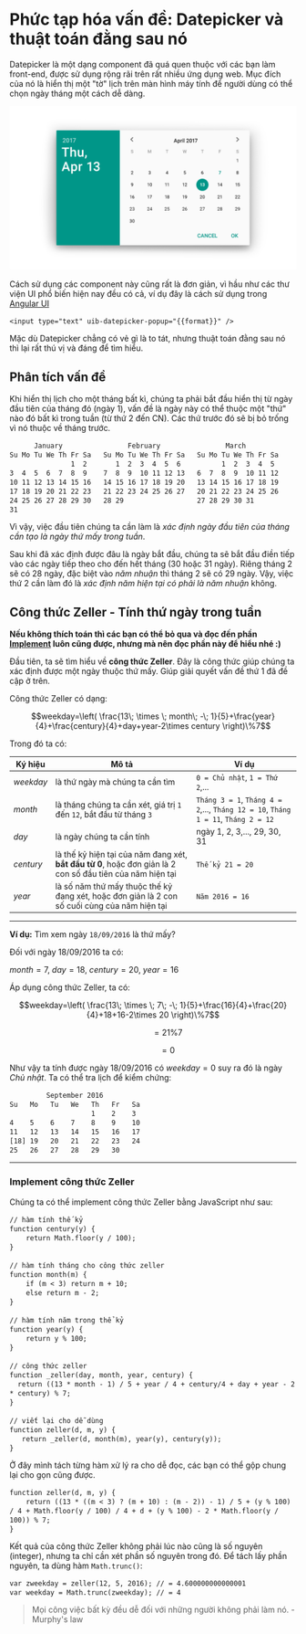 # Phức tạp hóa vấn đề: Datepicker và thuật toán đằng sau nó



Datepicker là một dạng component đã quá quen thuộc với các bạn làm front-end, được sử dụng rộng rãi trên rất nhiều ứng dụng web. Mục đích của nó là hiển thị một "tờ" lịch trên màn hình máy tính để người dùng có thể chọn ngày tháng một cách dễ dàng.

![](img/components_pickers_date3.png)

Cách sử dụng các component này cũng rất là đơn giản, vì hầu như các thư viện UI phổ biến hiện nay đều có cả, ví dụ đây là cách sử dụng trong [Angular UI](https://angular-ui.github.io/bootstrap/)

```
<input type="text" uib-datepicker-popup="{{format}}" />
```

Mặc dù Datepicker chẳng có vẻ gì là to tát, nhưng thuật toán đằng sau nó thì lại rất thú vị và đáng để tìm hiểu.

## Phân tích vấn đề

Khi hiển thị lịch cho một tháng bất kì, chúng ta phải bắt đầu hiển thị từ ngày đầu tiên của tháng đó (ngày 1), vấn đề là ngày này có thể thuộc một "thứ" nào đó bất kì trong tuần (từ thứ 2 đến CN). Các thứ trước đó sẽ bị bỏ trống vì nó thuộc về tháng trước.

```
      January                February                March
Su Mo Tu We Th Fr Sa   Su Mo Tu We Th Fr Sa   Su Mo Tu We Th Fr Sa
               1  2       1  2  3  4  5  6          1  2  3  4  5
3  4  5  6  7  8  9    7  8  9  10 11 12 13   6  7  8  9  10 11 12
10 11 12 13 14 15 16   14 15 16 17 18 19 20   13 14 15 16 17 18 19
17 18 19 20 21 22 23   21 22 23 24 25 26 27   20 21 22 23 24 25 26
24 25 26 27 28 29 30   28 29                  27 28 29 30 31
31
```

Vì vậy, việc đầu tiên chúng ta cần làm là _xác định ngày đầu tiên của tháng cần tạo là ngày thứ mấy trong tuần_.

Sau khi đã xác định được đâu là ngày bắt đầu, chúng ta sẽ bắt đầu điền tiếp vào các ngày tiếp theo cho đến hết tháng (30 hoặc 31 ngày). Riêng tháng 2 sẽ có 28 ngày, đặc biệt vào _năm nhuận_ thì tháng 2 sẽ có 29 ngày. Vậy, việc thứ 2 cần làm đó là _xác định năm hiện tại có phải là năm nhuận_ không.

## Công thức Zeller - Tính thứ ngày trong tuần

**Nếu không thích toán thì các bạn có thể bỏ qua và đọc đến phần [Implement](#implement-c-ng-th-c-zeller) luôn cũng được, nhưng mà nên đọc phần này để hiểu nhé :)**

Đầu tiên, ta sẽ tìm hiểu về **công thức Zeller**. Đây là công thức giúp chúng ta xác định được một ngày thuộc thứ mấy. Giúp giải quyết vấn đề thứ 1 đã đề cập ở trên.

Công thức Zeller có dạng:

$$weekday=\left( \frac{13\; \times \; month\; -\; 1}{5}+\frac{year}{4}+\frac{century}{4}+day+year-2\times century \right)\%7$$

Trong đó ta có:

| Ký hiệu 	| Mô tả 	| Ví dụ 	|
|---------	|-------	|-------	|
| $weekday$	| là thứ ngày mà chúng ta cần tìm      	| `0 = Chủ nhật`, `1 = Thứ 2`,...      	|
| $month$	| là tháng chúng ta cần xét, giá trị `1` đến `12`, bắt đầu từ tháng `3`      	| `Tháng 3 = 1`, `Tháng 4 = 2`,..., `Tháng 12 = 10`, `Tháng 1 = 11`, `Tháng 2 = 12`      	|
| $day$ 	| là ngày chúng ta cần tính      	| ngày 1, 2, 3,..., 29, 30, 31      	|
| $century$ | là thế kỷ hiện tại của năm đang xét, **bắt đầu từ 0**, hoặc đơn giản là 2 con số đầu tiên của năm hiện tại      	| `Thế kỷ 21 = 20`      	|
| $year$ 	| là số năm thứ mấy thuộc thế kỷ đang xét, hoặc đơn giản là 2 con số cuối cùng của năm hiện tại      	| `Năm 2016 = 16`      	|

---
**Ví dụ:** Tìm xem ngày `18/09/2016` là thứ mấy?

Đối với ngày $18/09/2016$ ta có:

$month = 7$, $day = 18$, $century = 20$, $year = 16$

Áp dụng công thức Zeller, ta có:

$$weekday=\left( \frac{13\; \times \; 7\; -\; 1}{5}+\frac{16}{4}+\frac{20}{4}+18+16-2\times 20 \right)\%7$$

$$\; \; \; \; \; \; \; \; \; \; \; \; \; \; = 21 \% 7$$

$$\; \; \; \; \; \; \; \; \; \; \; \; \; \; = 0$$

Như vậy ta tính được ngày $18/09/2016$ có $weekday = 0$ suy ra đó là ngày _Chủ nhật_. Ta có thể tra lịch để kiểm chứng:

```
         September 2016
Su   Mo   Tu   We   Th   Fr   Sa
                    1    2    3
4    5    6    7    8    9    10
11   12   13   14   15   16   17
[18] 19   20   21   22   23   24
25   26   27   28   29   30
```
---

### Implement công thức Zeller

Chúng ta có thể implement công thức Zeller bằng JavaScript như sau:

```
// hàm tính thế kỷ
function century(y) {
	return Math.floor(y / 100);
}

// hàm tính tháng cho công thức zeller
function month(m) {
	if (m < 3) return m + 10;
	else return m - 2;
}

// hàm tính năm trong thể kỷ
function year(y) {
	return y % 100;
}

// công thức zeller
function _zeller(day, month, year, century) {
  return ((13 * month - 1) / 5 + year / 4 + century/4 + day + year - 2 * century) % 7;
}

// viết lại cho dễ dùng
function zeller(d, m, y) {
   return _zeller(d, month(m), year(y), century(y));
}
```

Ở đây mình tách từng hàm xử lý ra cho dễ đọc, các bạn có thể gộp chung lại cho gọn cũng được.

```
function zeller(d, m, y) {
    return ((13 * ((m < 3) ? (m + 10) : (m - 2)) - 1) / 5 + (y % 100) / 4 + Math.floor(y / 100) / 4 + d + (y % 100) - 2 * Math.floor(y / 100)) % 7;
}
```

Kết quả của công thức Zeller không phải lúc nào cũng là số nguyên (integer), nhưng ta chỉ cần xét phần số nguyên trong đó. Để tách lấy phần nguyên, ta dùng hàm `Math.trunc()`:

```
var zweekday = zeller(12, 5, 2016); // = 4.600000000000001
var weekday = Math.trunc(zweekday); // = 4
```

> Mọi công việc bất kỳ đều dễ đối với những người không phải làm nó. - Murphy's law
